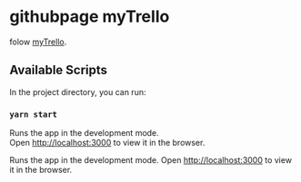 # githubpage myTrello

folow [myTrello](https://alextheme.github.io/Trello-react-2/).

## Available Scripts

In the project directory, you can run:

### `yarn start`

Runs the app in the development mode.\
Open [http://localhost:3000](http://localhost:3000) to view it in the browser.

Runs the app in the development mode.
Open [http://localhost:3000](http://localhost:3000) to view it in the browser.
